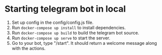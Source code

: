 # Starting telegram bot in local
1. Set up config in the config/config.js file.
2. Run `docker-compose up install` to install dependencies.
3. Run `docker-compose up build` to build the telegram bot source.
4. Run `docker-compose up serve` to start the server.
5. Go to your bot, type "/start". It should return a welcome message along with the actions.
